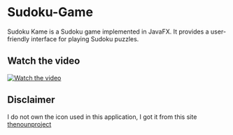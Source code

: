 # Sudoku-Game

Sudoku Kame is a Sudoku game implemented in JavaFX. It provides a user-friendly interface for playing Sudoku puzzles.


## Watch the video
[![Watch the video](https://img.youtube.com/vi/TDfLpSlLBeo/0.jpg)](https://www.youtube.com/watch?v=TDfLpSlLBeo)


## Disclaimer

I do not own the icon used in this application, I got it from this site [thenounproject](https://thenounproject.com/icon/sudoku-1049147/)
